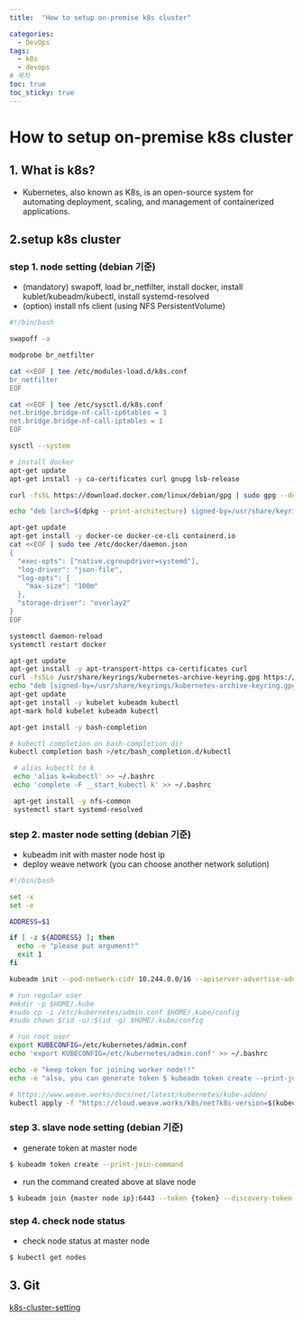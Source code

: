```yaml
---
title:  "How to setup on-premise k8s cluster"

categories:
  - DevOps
tags:
  - k8s
  - devops
# 목차
toc: true
toc_sticky: true
---
```


# How to setup on-premise k8s cluster

## 1. What is k8s?

*  Kubernetes, also known as K8s, is an open-source system for automating deployment, scaling, and management of containerized applications.

## 2.setup k8s cluster

### step 1. node setting (debian 기준)

* (mandatory) swapoff, load br_netfilter, install docker, install kublet/kubeadm/kubectl, install systemd-resolved
* (option) install nfs client (using NFS PersistentVolume)

```bash
#!/bin/bash

swapoff -a

modprobe br_netfilter

cat <<EOF | tee /etc/modules-load.d/k8s.conf 
br_netfilter
EOF

cat <<EOF | tee /etc/sysctl.d/k8s.conf 
net.bridge.bridge-nf-call-ip6tables = 1
net.bridge.bridge-nf-call-iptables = 1
EOF

sysctl --system

# install docker 
apt-get update
apt-get install -y ca-certificates curl gnupg lsb-release

curl -fsSL https://download.docker.com/linux/debian/gpg | sudo gpg --dearmor -o /usr/share/keyrings/docker-archive-keyring.gpg

echo "deb [arch=$(dpkg --print-architecture) signed-by=/usr/share/keyrings/docker-archive-keyring.gpg] https://download.docker.com/linux/debian $(lsb_release -cs) stable" | sudo tee /etc/apt/sources.list.d/docker.list > /dev/null

apt-get update
apt-get install -y docker-ce docker-ce-cli containerd.io
cat <<EOF | sudo tee /etc/docker/daemon.json
{
  "exec-opts": ["native.cgroupdriver=systemd"],
  "log-driver": "json-file",
  "log-opts": {
    "max-size": "100m"
  },
  "storage-driver": "overlay2"
}
EOF

systemctl daemon-reload
systemctl restart docker

apt-get update
apt-get install -y apt-transport-https ca-certificates curl
curl -fsSLo /usr/share/keyrings/kubernetes-archive-keyring.gpg https://packages.cloud.google.com/apt/doc/apt-key.gpg
echo "deb [signed-by=/usr/share/keyrings/kubernetes-archive-keyring.gpg] https://apt.kubernetes.io/ kubernetes-xenial main" | sudo tee /etc/apt/sources.list.d/kubernetes.list
apt-get update
apt-get install -y kubelet kubeadm kubectl
apt-mark hold kubelet kubeadm kubectl

apt-get install -y bash-completion

# kubectl completion on bash-completion dir
kubectl completion bash >/etc/bash_completion.d/kubectl

 # alias kubectl to k 
 echo 'alias k=kubectl' >> ~/.bashrc
 echo 'complete -F __start_kubectl k' >> ~/.bashrc

 apt-get install -y nfs-common
 systemctl start systemd-resolved
```

### step 2. master node setting (debian 기준)

* kubeadm init with master node host ip
* deploy weave network (you can choose another network solution)

```bash
#!/bin/bash

set -x
set -e

ADDRESS=$1

if [ -z ${ADDRESS} ]; then
  echo -e "please put argument!"
  exit 1
fi

kubeadm init --pod-network-cidr 10.244.0.0/16 --apiserver-advertise-address=${ADDRESS}

# run regular user
#mkdir -p $HOME/.kube
#sudo cp -i /etc/kubernetes/admin.conf $HOME/.kube/config
#sudo chown $(id -u):$(id -g) $HOME/.kube/config

# run root user
export KUBECONFIG=/etc/kubernetes/admin.conf
echo 'export KUBECONFIG=/etc/kubernetes/admin.conf' >> ~/.bashrc

echo -e "keep token for joining worker node!!"
echo -e "also, you can generate token $ kubeadm token create --print-join-command "

# https://www.weave.works/docs/net/latest/kubernetes/kube-addon/
kubectl apply -f "https://cloud.weave.works/k8s/net?k8s-version=$(kubectl version | base64 | tr -d '\n')"
```

### step 3. slave node setting (debian 기준)

* generate token at master node

```bash
$ kubeadm token create --print-join-command
```

* run the command created above at slave node

```bash
$ kubeadm join {master node ip}:6443 --token {token} --discovery-token-ca-cert-hash {token hash}
```

### step 4. check node status

* check node status at master node

```bash
$ kubectl get nodes
```

## 3. Git

[k8s-cluster-setting](https://github.com/smilejj91/k8s-cluster-setting)
